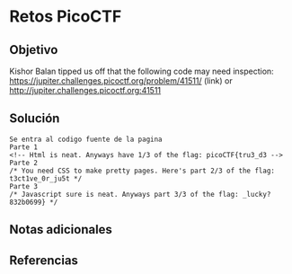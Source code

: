 # Retos PicoCTF


## Objetivo 

Kishor Balan tipped us off that the following code may need inspection: https://jupiter.challenges.picoctf.org/problem/41511/ (link) or http://jupiter.challenges.picoctf.org:41511
## Solución 

```
Se entra al codigo fuente de la pagina
Parte 1 
<!-- Html is neat. Anyways have 1/3 of the flag: picoCTF{tru3_d3 -->
Parte 2
/* You need CSS to make pretty pages. Here's part 2/3 of the flag: t3ct1ve_0r_ju5t */
Parte 3
/* Javascript sure is neat. Anyways part 3/3 of the flag: _lucky?832b0699} */
```

## Notas adicionales 

## Referencias 
